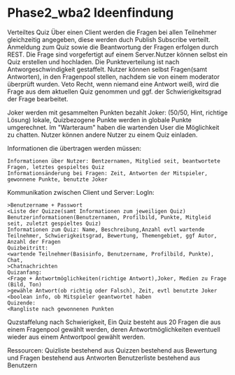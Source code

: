 Phase2_wba2 Ideenfindung
===

Verteiltes Quiz Über einen Client werden die Fragen bei allen Teilnehmer gleichzeitig angegeben, diese werden duch Publish Subscribe verteilt. Anmeldung zum Quiz sowie die Beantwortung der Fragen erfolgen durch REST.
Die Frage sind vorgefertigt auf einem Server.Nutzer können selbst ein Quiz erstellen und hochladen.
Die Punkteverteilung ist nach Antworgeschwindigkeit gestaffelt.
Nutzer können selbst Fragen(samt Antworten), in den Fragenpool stellen, nachdem sie von einem moderator überprüft wurden. Veto Recht, wenn niemand eine Antwort weiß, wird die Frage aus dem aktuellen Quiz genommen und ggf. der Schwierigkeitsgrad der Frage bearbeitet.

Joker werden mit gesammelten Punkten bezahlt Joker: (50/50, Hint, richtige Lösung) lokale, Quizbezogene Punkte werden in globale Punkte umgerechnet. Im "Warteraum" haben die wartenden User die Möglichkeit zu chatten. Nutzer können andere Nutzer zu einem Quiz einladen.

Informationen die übertragen werden müssen:

    Informationen über Nutzer: Bentzernamen, Mitglied seit, beantwortete Fragen, letztes gespieltes Quiz
    Informationsänderung bei Fragen: Zeit, Antworten der Mitspieler, gewonnene Punkte, benutzte Joker

Kommunikation zwischen Client und Server:
LogIn:

    >Benutzername + Passwort
    <Liste der Quizze(samt Informationen zum jeweiligen Quiz) Benutzerinformationen(Benutzernamen, Profilbild, Punkte, Mitgleid seit, zuletzt gespieltes Quiz)
    Informationen zum Quiz: Name, Beschreibung,Anzahl evtl wartende Teilnehmer, Schwierigkeitsgrad, Bewertung, Themengebiet, ggf Autor, Anzahl der Fragen
    Quizbeitritt:
    <wartende Teilnehmer(Basisinfo, Benutzername, Profilbild, Punkte), Chat,
    >Chatnachrichten
    Quizanfang:
    <Frage + Antwortmöglichkeiten(richtige Antwort),Joker, Medien zu Frage (Bild, Ton)
    >gewähle Antwort(ob richtig oder Falsch), Zeit, evtl benutzte Joker
    <boolean info, ob Mitspieler geantwortet haben
    Quizende:
    <Rangliste nach gewonnenen Punkten

Quzstaffelung nach Schwierigkeit, Ein Quiz besteht aus 20 Fragen die aus einem Fragenpool gewählt werden, deren Antwortmöglichkeiten eventuell wieder aus einem Antwortpool gewählt werden.

Ressourcen: Quizliste bestehend aus Quizzen bestehend aus Bewertung und Fragen bestehend aus Antworten Benutzerliste bestehend aus Benutzern

